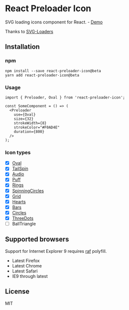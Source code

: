 # React Preloader Icon

SVG loading icons component for React. - [Demo](http://uyeong.github.io/react-preloader-icon)

Thanks to [SVG-Loaders](https://github.com/SamHerbert/SVG-Loaders)

## Installation

### npm

```
npm install --save react-preloader-icon@beta
yarn add react-preloader-icon@beta
```

### Usage

```
import { Preloader, Oval } from 'react-preloader-icon';

const SomeComponent = () => (
  <Preloader
    use={Oval}
    size={32}
    strokeWidth={8}
    strokeColor="#F0AD4E"
    duration={800}
  /> 
);
```

### Icon types

- [x] [Oval](http://uyeong.github.io/react-preloader-icon?loader=oval)
- [x] [TailSpin](http://uyeong.github.io/react-preloader-icon?loader=tail_spin)
- [x] [Audio](http://uyeong.github.io/react-preloader-icon?loader=audio)
- [x] [Puff](http://uyeong.github.io/react-preloader-icon?loader=puff)
- [x] [Rings](http://uyeong.github.io/react-preloader-icon?loader=rings)
- [x] [SpinningCircles](http://uyeong.github.io/react-preloader-icon?loader=spinning)
- [x] [Grid](http://uyeong.github.io/react-preloader-icon?loader=grid)
- [x] [Hearts](http://uyeong.github.io/react-preloader-icon?loader=hearts)
- [x] [Bars](http://uyeong.github.io/react-preloader-icon?loader=bars)
- [x] [Circles](http://uyeong.github.io/react-preloader-icon?loader=circles)
- [x] [ThreeDots](http://uyeong.github.io/react-preloader-icon?loader=three_dots)
- [ ] BallTriangle

## Supported browsers

Support for Internet Explorer 9 requires [raf](https://github.com/chrisdickinson/raf) polyfill.

  * Latest Firefox
  * Latest Chrome
  * Latest Safari
  * IE9 through latest

## License

MIT

